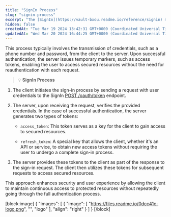 ```yaml
---
title: "SignIn Process"
slug: "signin-process"
excerpt: "The [SignIn](https://vault-bxou.readme.io/reference/signin) method is designed to authenticate users and grant them access to system resources."
hidden: false
createdAt: "Tue Mar 19 2024 13:42:31 GMT+0000 (Coordinated Universal Time)"
updatedAt: "Wed Mar 20 2024 16:44:25 GMT+0000 (Coordinated Universal Time)"
---
```

This process typically involves the transmission of credentials, such as a phone number and password, from the client to the server. Upon successful authentication, the server issues temporary markers, such as access tokens, enabling the user to access secured resources without the need for reauthentication with each request.

> 💡 **SignIn Process**

1. The client initiates the sign-in process by sending a request with user credentials to the SignIn [POST /oauth/token](https://vault-bxou.readme.io/reference/signin) endpoint.

2. The server, upon receiving the request, verifies the provided credentials. In the case of successful authentication, the server generates two types of tokens:

   - `access_token`: This token serves as a key for the client to gain access to secured resources.

   - `refresh_token`: A special key that allows the client, whether it's an API or service, to obtain new access tokens without requiring the user to undergo a complete sign-in process.

3. The server provides these tokens to the client as part of the response to the sign-in request. The client then utilizes these tokens for subsequent requests to access secured resources.

This approach enhances security and user experience by allowing the client to maintain continuous access to protected resources without repeatedly going through the full authentication process.

[block:image]
{
  "images": [
    {
      "image": [
        "https://files.readme.io/0dcc41c-logo.png",
        "",
        "logo"
      ],
      "align": "right"
    }
  ]
}
[/block]
